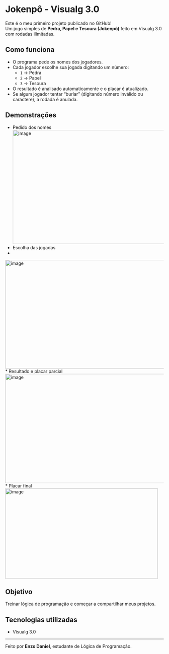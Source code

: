 # Jokenpô - Visualg 3.0

Este é o meu primeiro projeto publicado no GitHub!  
Um jogo simples de **Pedra, Papel e Tesoura (Jokenpô)** feito em Visualg 3.0 com rodadas ilimitadas.

##  Como funciona
- O programa pede os nomes dos jogadores.
- Cada jogador escolhe sua jogada digitando um número:
  - `1` → Pedra 
  - `2` → Papel 
  - `3` → Tesoura 
- O resultado é analisado automaticamente e o placar é atualizado.
- Se algum jogador tentar “burlar” (digitando número inválido ou caractere), a rodada é anulada.

##  Demonstrações
* Pedido dos nomes
  <br>
  <img width="554" height="362" alt="image" src="https://github.com/user-attachments/assets/848246d6-63ff-450a-9534-bb6de57db6d0" />
  <br>
* Escolha das jogadas
* <br>
 <img width="568" height="345" alt="image" src="https://github.com/user-attachments/assets/46bd2c62-d697-4641-8640-ed2416890e24" />
 <br>
*  Resultado e placar parcial
   <img width="559" height="347" alt="image" src="https://github.com/user-attachments/assets/74b91ebf-cf8e-45fb-8bb7-115670c085ec" />
* Placar final
  <img width="485" height="287" alt="image" src="https://github.com/user-attachments/assets/6bbb6960-5d4c-4d13-9fde-dee3ac0d4d0e" />

##  Objetivo
Treinar lógica de programação e começar a compartilhar meus projetos.

## Tecnologias utilizadas
- Visualg 3.0

---
Feito por **Enzo Daniel**, estudante de Lógica de Programação.


